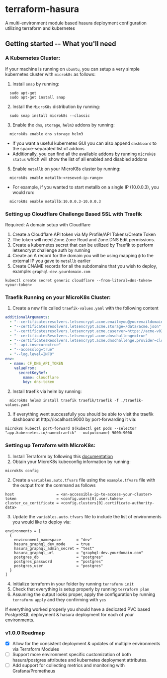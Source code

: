 # terraform-hasura

A multi-environment module based hasura deployment configuration utilizing terraform and kubernetes

## Getting started -- What you'll need

### A Kubernetes Cluster:

If your machine is running on `ubuntu`, you can setup a very simple kubernetes cluster with `microk8s` as follows:

1. Install `snap` by running:

```shell
  sudo apt-get 
  sudo apt-get install snap
```

2. Install the `MicroK8s` distribution by running:

```shell
  sudo snap install microk8s --classic
```

3. Enable the `dns`, `storage`, `helm3` addons by running:

```shell
  microk8s enable dns storage helm3
```

- If you want a useful kubernetes GUI you can also append `dashboard` to the space-separated list of addons
- Additionally, you can find all the available addons by running `microk8s status` which will show the list of all
  enabled and disabled addons

5. Enable `metallb` on your MicroK8s cluster by running:

```shell
  microk8s enable metallb:<reseved-ip-range>
```

- For example, if you wanted to start metallb on a single IP (10.0.0.3), you would run:

```shell
  microk8s enable metallb:10.0.0.3-10.0.0.3
```

### Setting up Cloudflare Challenge Based SSL with Traefik

Required: A domain setup with Cloudflare

1. Create a Cloudflare API token via My Profile/API Tokens/Create Token
2. The token will need Zone.Zone Read and Zone.DNS Edit permissions.
3. Create a kubernetes secret that can be utilized by Traefik to perform letsencrypt challenge auth by running
4. Create an A record for the domain you will be using mapping `@` to the external IP you gave to `metallb` earlier
5. Create CNAME records for all the subdomains that you wish to deploy, example: `graphql-dev.yourdomain.com`

```shell
kubectl create secret generic cloudflare --from-literal=dns-token=<your-token>
```

### Traefik Running on your MicroK8s Cluster:

1. Create a new file called `traefik-values.yaml` with the following content

```yaml
additionalArguments:
  - "--certificatesresolvers.letsencrypt.acme.email=you@youremaildomain"
  - "--certificatesresolvers.letsencrypt.acme.storage=/data/acme.json"
  - "--certificatesresolvers.letsencrypt.acme.caserver=https://acme-v02.api.letsencrypt.org/directory"
  - "--certificatesResolvers.letsencrypt.acme.dnschallenge=true"
  - "--certificatesResolvers.letsencrypt.acme.dnschallenge.provider=cloudflare"
  - "--api.insecure=true"
  - "--accesslog=true"
  - "--log.level=INFO"
env:
  - name: CF_DNS_API_TOKEN
    valueFrom:
      secretKeyRef:
        name: cloudflare
        key: dns-token
```

2. Install traefik via helm by running:

```shell
  microk8s helm3 install traefik traefik/traefik -f ./traefik-values.yaml 
```

3. If everything went successfully you should be able to visit the traefik dashboard at http://localhost:9000 by
   port-forwarding it via:

```shell
microk8s kubectl port-forward $(kubectl get pods --selector "app.kubernetes.io/name=traefik" --output=name) 9000:9000 
```

### Setting up Terraform with MicroK8s:

1. Install Terraform by following this [documentation](https://learn.hashicorp.com/tutorials/terraform/install-cli)
2. Obtain your MicroK8s kubeconfig information by running:

```shell
microk8s config
```

2. Create a `variables.auto.tfvars` file using the `example.tfvars` file with the output from the command as follows

```dotenv
host                   = <an-accessible-ip-to-access-your-cluster>
token                  = <config.users[0].user.token>
cluster_ca_certificate = <config.clusters[0].certificate-authority-data>
```

3. Update the `variables.auto.tfvars` file to include the list of environments you would like to deploy via:

```dotenv
environments = [
  {
    environment_namespace       = "dev"
    hasura_graphql_dev_mode     = true
    hasura_graphql_admin_secret = "test"
    hasura_graphql_url          = "graphql-dev.yourdomain.com"
    postgres_db                 = "postgres"
    postgres_password           = "postgres"
    postgres_user               = "postgres"
  }
]
```

4. Initialize terraform in your folder by running `terraform init`
5. Check that everything is setup properly by running `terraform plan`
6. Assuming the output looks proper, apply the configuration by running `terraform apply` and they confirming with `yes`

If everything worked properly you should have a dedicated PVC based PostgreSQL deployment & hasura deployment for each
of your environments.

### v1.0.0 Roadmap

- [X] Allow for the consistent deployment & updates of multiple environments via Terraform Modules
- [ ] Support more environment specific customization of both hasura/postgres attributes and kubernetes deployment
  attributes.
- [ ] Add support for collecting metrics and monitoring with Grafana/Prometheus
